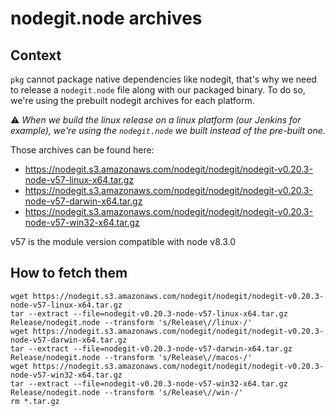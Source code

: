 # nodegit.node archives 

## Context

`pkg` cannot package native dependencies like nodegit, that's why we need to release a `nodegit.node` file along with our packaged binary.
To do so, we're using the prebuilt nodegit archives for each platform.

⚠️ *When we build the linux release on a linux platform (our Jenkins for example), we're using the `nodegit.node` we built instead of the pre-built one.*

Those archives can be found here:

* https://nodegit.s3.amazonaws.com/nodegit/nodegit/nodegit-v0.20.3-node-v57-linux-x64.tar.gz
* https://nodegit.s3.amazonaws.com/nodegit/nodegit/nodegit-v0.20.3-node-v57-darwin-x64.tar.gz
* https://nodegit.s3.amazonaws.com/nodegit/nodegit/nodegit-v0.20.3-node-v57-win32-x64.tar.gz

v57 is the module version compatible with node v8.3.0

## How to fetch them

```
wget https://nodegit.s3.amazonaws.com/nodegit/nodegit/nodegit-v0.20.3-node-v57-linux-x64.tar.gz
tar --extract --file=nodegit-v0.20.3-node-v57-linux-x64.tar.gz Release/nodegit.node --transform 's/Release\//linux-/'
wget https://nodegit.s3.amazonaws.com/nodegit/nodegit/nodegit-v0.20.3-node-v57-darwin-x64.tar.gz
tar --extract --file=nodegit-v0.20.3-node-v57-darwin-x64.tar.gz Release/nodegit.node --transform 's/Release\//macos-/'
wget https://nodegit.s3.amazonaws.com/nodegit/nodegit/nodegit-v0.20.3-node-v57-win32-x64.tar.gz
tar --extract --file=nodegit-v0.20.3-node-v57-win32-x64.tar.gz Release/nodegit.node --transform 's/Release\//win-/'
rm *.tar.gz
```
